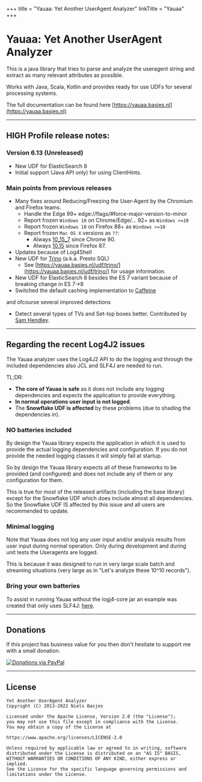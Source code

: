 +++
title = "Yauaa: Yet Another UserAgent Analyzer"
linkTitle = "Yauaa"
+++
# Yauaa: Yet Another UserAgent Analyzer
This is a java library that tries to parse and analyze the useragent string and extract as many relevant attributes as possible.

Works with Java, Scala, Kotlin and provides ready for use UDFs for several processing systems.

The full documentation can be found here [https://yauaa.basjes.nl](https://yauaa.basjes.nl)

---
## HIGH Profile release notes:

### Version 6.13 (Unreleased)
- New UDF for ElasticSearch 8
- Initial support (Java API only) for using ClientHints.

### Main points from previous releases
- Many fixes around Reducing/Freezing the User-Agent by the Chromium and Firefox teams.
  - Handle the Edge 99+ edge://flags/#force-major-version-to-minor
  - Report frozen `Windows 10` on Chrome/Edge/... 92+ as `Windows >=10`
  - Report frozen `Windows 10` on Firefox 88+ as `Windows >=10`
  - Report frozen `Mac OS X` versions as `??`:
    - Always [10_15_7](https://bugs.chromium.org/p/chromium/issues/detail?id=1175225) since Chrome 90.
    - Always [10.15](https://developer.mozilla.org/en-US/docs/Web/HTTP/Headers/User-Agent/Firefox#macintosh) since Firefox 87.
- Updates because of Log4Shell
- New UDF for [Trino](https://trino.io/) (a.k.a. Presto SQL)
  - See [https://yauaa.basjes.nl/udf/trino/](https://yauaa.basjes.nl/udf/trino/) for usage information.
- New UDF for ElasticSearch 8 besides the ES 7 variant because of breaking change in ES 7->8
- Switched the default caching implementation to [Caffeine](https://github.com/ben-manes/caffeine)

and ofcourse several improved detections
- Detect several types of TVs and Set-top boxes better. Contributed by [Sam Hendley](https://github.com/samhendley/).


---
## Regarding the recent Log4J2 issues
The Yauaa analyzer uses the Log4J2 API to do the logging and through the included dependencies also JCL and SLF4J are needed to run.

TL;DR:
- **The core of Yauaa is safe** as it does not include any logging dependencies and expects the application to provide everything.
- **In normal operations user input is not logged**.
- The **Snowflake UDF is affected** by these problems (due to shading the dependencies in).

### NO batteries included
By design the Yauaa library expects the application in which it is used to provide the actual logging dependencies and configuration.
If you do not provide the needed logging classes it will simply fail at startup.

So by design the Yauaa library expects all of these frameworks to be provided (and configured) and does not include any of them or any configuration for them.

This is true for most of the released artifacts (including the base library) except for the Snowflake UDF which does include almost all dependencies.
So the Snowflake UDF IS affected by this issue and all users are recommended to update.

### Minimal logging
Note that Yauaa does not log any user input and/or analysis results from user input during normal operation.
Only during development and during unit tests the Useragents are logged.

This is because it was designed to run in very large scale batch and streaming situations (very large as in "Let's analyze these 10^10 records").

### Bring your own batteries
To assist in running Yauaa without the logj4-core jar an example was created that only uses SLF4J: [here](https://github.com/nielsbasjes/yauaa/tree/main/examples/java-slf4j).

---
## Donations
If this project has business value for you then don't hesitate to support me with a small donation.

[![Donations via PayPal](https://img.shields.io/badge/Donations-via%20Paypal-blue.svg)](https://www.paypal.me/nielsbasjes)

---
## License

    Yet Another UserAgent Analyzer
    Copyright (C) 2013-2022 Niels Basjes

    Licensed under the Apache License, Version 2.0 (the "License");
    you may not use this file except in compliance with the License.
    You may obtain a copy of the License at

    https://www.apache.org/licenses/LICENSE-2.0

    Unless required by applicable law or agreed to in writing, software
    distributed under the License is distributed on an "AS IS" BASIS,
    WITHOUT WARRANTIES OR CONDITIONS OF ANY KIND, either express or implied.
    See the License for the specific language governing permissions and
    limitations under the License.
